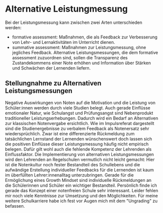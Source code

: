 # Alternative Leistungmessung
Bei der Leistungsmessung kann zwischen zwei Arten unterschieden werden:
- formative assessment: Maßnahmen, die als Feedback zur Verbesserung von Lehr- und Lernaktivitäten im Unterricht dienen.
- summative assessment: Maßnahmen zur Leistungsmessung, ohne jegliches Feedback.
Alternative Leistungsmessungen, die dem formative assessment zuzuordnen sind, sollen die Transparenz des Zustandekommens einer Note erhöhen und Information über Stärken und Schwächen der Lernenden liefern.

## Stellungnahme zu Alternativen Leistungsmessungen
Negative Auswirkungen von Noten auf die Motivation und die Leistung von Schüler:innen werden durch viele Studien belegt. Auch gerade Einflüsse emotionaler Natur, wie Schulangst und Prüfungsangst sind Nebenprodukt traditioneller Leistungserhebungen. Dadurch wird ein Bedarf an Alternativen zur klassischen Notenvergabe ersichtlich. Wie im Impulsreferat dargestellt sind die Studienergebnisse zu verbalem Feedback als Notenersatz sehr wiedersprüchlich. Zwar ist eine differenzierte Rückmeldung zum tatsächlichen Lernstand der Lernenden wünschenswert doch lassen sich die positiven Einflüsse dieser Leistungsmessung häufig nicht empirisch belegen. Dafür gilt wohl auch die fehlende Kompetenz der Lehrenden als Einflussfaktor.
Die Implementierung von alternativen Leistungsmessungen wird den Lehrenden an Regelschulen vermutlich nicht leicht gemacht: Hier ist die Notenkultur noch fester Bestandteil des Schullebens und die aufwändige Erstellung individueller Feedbacks für die Lernenden ist kaum im überfüllten Lehrer:innenalltag unterzubringen.
Gerade für die Ermöglichung eines Growth Mindset sind individuelle Rückmeldungen an die Schülerinnen und Schüler ein wichtiger Bestandteil. 
Persönlich finde ich gerade das Konzept einer notenfreien Schule sehr interessant. Leider fehlen mir noch viele Kenntnisse zur Umsetzung und den Möglichkeiten. Für meine weitere Schulkarriere habe ich fest vor Augen mich mit dem "Ungrading" zu befassen.